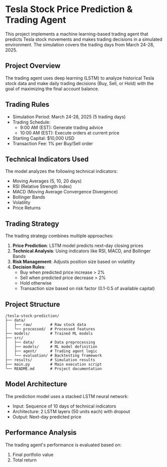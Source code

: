 # Tesla Stock Price Prediction & Trading Agent

This project implements a machine learning-based trading agent that predicts Tesla stock movements and makes trading decisions in a simulated environment. The simulation covers the trading days from March 24-28, 2025.

## Project Overview

The trading agent uses deep learning (LSTM) to analyze historical Tesla stock data and make daily trading decisions (Buy, Sell, or Hold) with the goal of maximizing the final account balance.

## Trading Rules

- Simulation Period: March 24-28, 2025 (5 trading days)
- Trading Schedule:
  - 9:00 AM (EST): Generate trading advice
  - 10:00 AM (EST): Execute orders at current price
- Starting Capital: $10,000 USD
- Transaction Fee: 1% per Buy/Sell order

## Technical Indicators Used

The model analyzes the following technical indicators:
- Moving Averages (5, 10, 20 days)
- RSI (Relative Strength Index)
- MACD (Moving Average Convergence Divergence)
- Bollinger Bands
- Volatility
- Price Returns

## Trading Strategy

The trading strategy combines multiple approaches:

1. **Price Prediction**: LSTM model predicts next-day closing prices
2. **Technical Analysis**: Using indicators like RSI, MACD, and Bollinger Bands
3. **Risk Management**: Adjusts position size based on volatility
4. **Decision Rules**:
   - Buy when predicted price increase > 2%
   - Sell when predicted price decrease > 2%
   - Hold otherwise
   - Transaction size based on risk factor (0.1-0.5 of available capital)

## Project Structure

```
/tesla-stock-prediction/
├── data/
│   ├── raw/        # Raw stock data
│   └── processed/  # Processed features
├── models/         # Trained ML models
├── src/
│   ├── data/       # Data preprocessing
│   ├── models/     # ML model definition
│   ├── agent/      # Trading agent logic
│   └── evaluation/ # Backtesting framework
├── results/        # Simulation results
├── main.py         # Main execution script
└── README.md       # Project documentation
```

## Model Architecture

The prediction model uses a stacked LSTM neural network:
- Input: Sequence of 10 days of technical indicators
- Architecture: 2 LSTM layers (50 units each) with dropout
- Output: Next-day predicted price

## Performance Analysis

The trading agent's performance is evaluated based on:
1. Final portfolio value
2. Total return